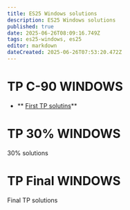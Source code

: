 ```yaml
---
title: ES25 Windows solutions
description: ES25 Windows solutions
published: true
date: 2025-06-26T08:09:16.749Z
tags: es25-windows, es25
editor: markdown
dateCreated: 2025-06-26T07:53:20.472Z
---
```


# TP C-90 WINDOWS
- ** [First TP solutins](/solutions/windows/win-1st-sol)**

# TP 30% WINDOWS
30% solutions

# TP Final WINDOWS
Final TP solutions